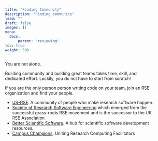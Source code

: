 ```yaml
---
title: "Finding Community"
description: "Finding community"
lead: ""
draft: false
images: []
menu:
  docs:
      parent: "reviewing"
toc: true
weight: 500
---
```



You are not alone. 

Building community and building great teams takes time, skill, and dedicated effort. Luckily, you 
do not have to start from scratch!

If you are the only person person writing code on your team, join an RSE organization and 
find your people.

* [US-RSE](https://us-rse.org/). A community of people who make research software happen.  
* [Society of Research Software Engineering](https://society-rse.org/) which emerged from the successful grass-roots RSE movement and is the successor to the UK RSE Association.  
* [Better Scientific Software](https://bssw.io/). A hub for scientific software development resources.  
* [Campus Champions](https://campuschampions.cyberinfrastructure.org/). Uniting Research Computing Facilitators


